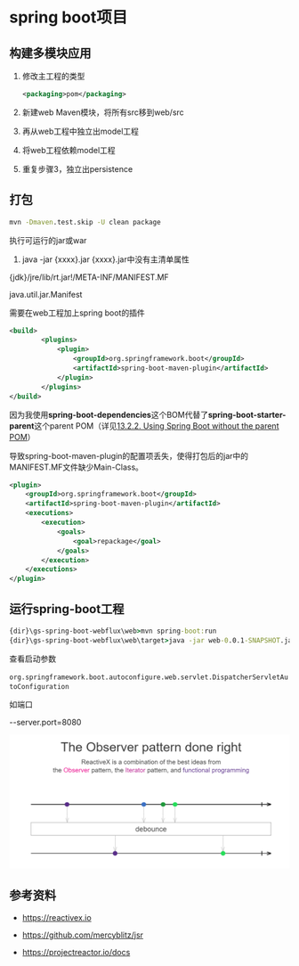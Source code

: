 # spring boot项目



## 构建多模块应用

1. 修改主工程的类型

   ``` xml
   <packaging>pom</packaging>
   ```

2. 新建web Maven模块，将所有src移到web/src
3. 再从web工程中独立出model工程
4. 将web工程依赖model工程
5. 重复步骤3，独立出persistence



## 打包

```cmd
mvn -Dmaven.test.skip -U clean package
```

执行可运行的jar或war

1. java -jar {xxxx}.jar
   {xxxx}.jar中没有主清单属性

{jdk}/jre/lib/rt.jar!/META-INF/MANIFEST.MF

java.util.jar.Manifest

需要在web工程加上spring boot的插件

```xml
<build>
        <plugins>
            <plugin>
                <groupId>org.springframework.boot</groupId>
                <artifactId>spring-boot-maven-plugin</artifactId>
            </plugin>
        </plugins>
</build>
```

因为我使用**spring-boot-dependencies**这个BOM代替了**spring-boot-starter-parent**这个parent POM（详见[13.2.2. Using Spring Boot without the parent POM](http://docs.spring.io/spring-boot/docs/current/reference/htmlsingle/#using-boot-maven-without-a-parent)）

导致spring-boot-maven-plugin的配置项丢失，使得打包后的jar中的MANIFEST.MF文件缺少Main-Class。

```xml
<plugin>
    <groupId>org.springframework.boot</groupId>
    <artifactId>spring-boot-maven-plugin</artifactId>
    <executions>
        <execution>
            <goals>
                <goal>repackage</goal>
            </goals>
        </execution>
    </executions>
</plugin>
```

## 运行spring-boot工程

```cmd
{dir}\gs-spring-boot-webflux\web>mvn spring-boot:run
{dir}\gs-spring-boot-webflux\web\target>java -jar web-0.0.1-SNAPSHOT.jar
```

查看启动参数

`org.springframework.boot.autoconfigure.web.servlet.DispatcherServletAutoConfiguration`

如端口

--server.port=8080



![1560586019071](img\1560586019071.png)

## 参考资料

* https://reactivex.io

* https://github.com/mercyblitz/jsr
* https://projectreactor.io/docs






